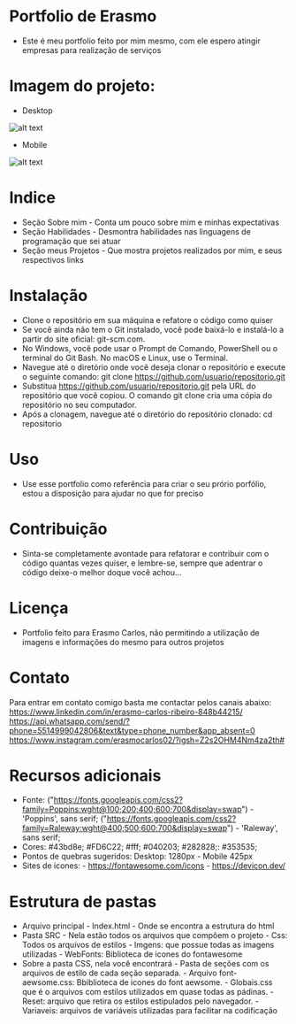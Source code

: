 # Portfolio de Erasmo
- Este é meu portfolio feito por mim mesmo, com ele espero atingir empresas para realização de serviços

# Imagem do projeto:
- Desktop

![alt text](Gif-portfolio-desktop.gif)

- Mobile

![alt text](Gif-portfolio-mobile.gif)

# Indice
- Seção Sobre mim - Conta um pouco sobre mim e minhas expectativas
- Seção Habilidades - Desmontra habilidades nas linguagens de programação que sei atuar
- Seção meus Projetos - Que mostra projetos realizados por mim, e seus respectivos links

# Instalação
- Clone o repositório em sua máquina e refatore o código como quiser
- Se você ainda não tem o Git instalado, você pode baixá-lo e instalá-lo a partir do site oficial: git-scm.com.
- No Windows, você pode usar o Prompt de Comando, PowerShell ou o terminal do Git Bash. No macOS e Linux, use o Terminal.
- Navegue até o diretório onde você deseja clonar o repositório e execute o seguinte comando: git clone https://github.com/usuario/repositorio.git
- Substitua https://github.com/usuario/repositorio.git pela URL do repositório que você copiou. O comando git clone cria uma cópia do repositório no seu computador.
- Após a clonagem, navegue até o diretório do repositório clonado: cd repositorio

# Uso
- Use esse portfolio como referência para criar o seu prório porfólio, estou a disposição para ajudar no que for preciso

# Contribuição
- Sinta-se completamente avontade para refatorar e contribuir com o código quantas vezes quiser, e lembre-se, sempre que adentrar o código deixe-o melhor doque você achou...

# Licença
- Portfolio feito para Erasmo Carlos, não permitindo a utilização de imagens e informações do mesmo para outros projetos

# Contato
Para entrar em contato comigo basta me contactar pelos canais abaixo:
https://www.linkedin.com/in/erasmo-carlos-ribeiro-848b44215/
https://api.whatsapp.com/send/?phone=5514999042806&text&type=phone_number&app_absent=0
https://www.instagram.com/erasmocarlos02/?igsh=Z2s2OHM4Nm4za2th#

# Recursos adicionais
- Fonte: ("https://fonts.googleapis.com/css2?family=Poppins:wght@100;200;400;600;700&display=swap") - 'Poppins', sans serif;
("https://fonts.googleapis.com/css2?family=Raleway:wght@400;500;600;700&display=swap") - 'Raleway', sans serif;
- Cores: #43bd8e;  #FD6C22; #fff; #040203; #282828;: #353535;
- Pontos de quebras sugeridos: Desktop: 1280px - Mobile 425px
- Sites de icones: - https://fontawesome.com/icons - https://devicon.dev/

# Estrutura de pastas
- Arquivo principal - Index.html - Onde se encontra a estrutura do html
- Pasta SRC - Nela estão todos os arquivos que compõem o projeto - Css: Todos os arquivos de estilos - Imgens: que possue todas as imagens utilizadas - WebFonts: Biblioteca de icones do fontawesome
- Sobre a pasta CSS, nela você encontrará - Pasta de seções com os arquivos de estilo de cada seção separada. - Arquivo font-aewsome.css: Bbiblioteca de icones do font aewsome. - Globais.css que é o arquivos com estilos utilizados em quase todas as pádinas. - Reset: arquivo que retira os estilos estipulados pelo navegador. - Variaveis: arquivos de variáveis utilizadas para facilitar na codificação